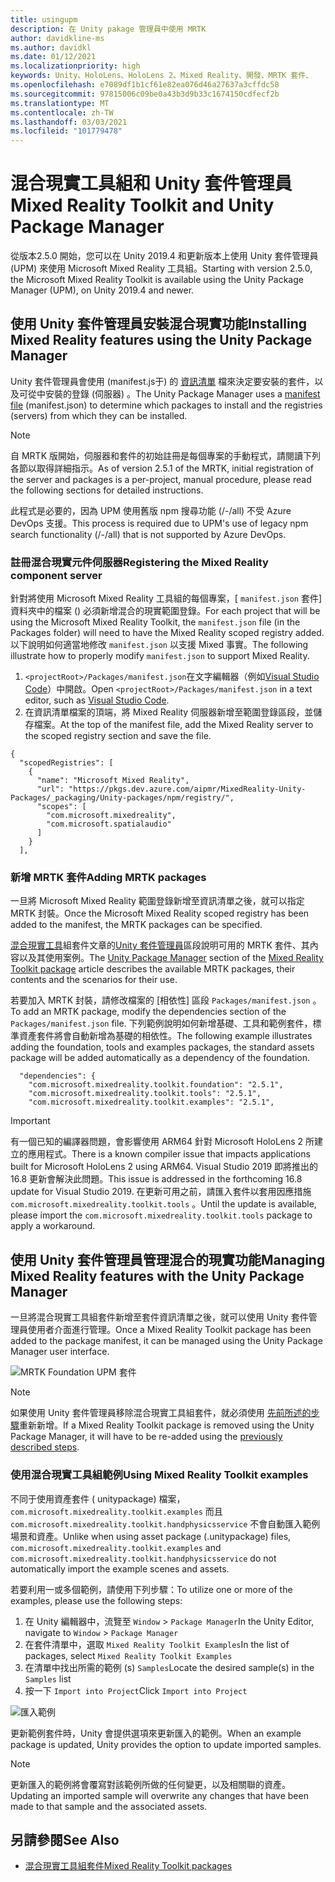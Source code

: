 ```yaml
---
title: usingupm
description: 在 Unity pakage 管理員中使用 MRTK
author: davidkline-ms
ms.author: davidkl
ms.date: 01/12/2021
ms.localizationpriority: high
keywords: Unity、HoloLens、HoloLens 2、Mixed Reality、開發、MRTK 套件、
ms.openlocfilehash: e7089df1b1cf61e82ea076d46a27637a3cffdc58
ms.sourcegitcommit: 97815006c09be0a43b3d9b33c1674150cdfecf2b
ms.translationtype: MT
ms.contentlocale: zh-TW
ms.lasthandoff: 03/03/2021
ms.locfileid: "101779478"
---
```

# <a name="mixed-reality-toolkit-and-unity-package-manager"></a><span data-ttu-id="0cedc-104">混合現實工具組和 Unity 套件管理員</span><span class="sxs-lookup"><span data-stu-id="0cedc-104">Mixed Reality Toolkit and Unity Package Manager</span></span>

<span data-ttu-id="0cedc-105">從版本2.5.0 開始，您可以在 Unity 2019.4 和更新版本上使用 Unity 套件管理員 (UPM) 來使用 Microsoft Mixed Reality 工具組。</span><span class="sxs-lookup"><span data-stu-id="0cedc-105">Starting with version 2.5.0, the Microsoft Mixed Reality Toolkit is available using the Unity Package Manager (UPM), on Unity 2019.4 and newer.</span></span>

## <a name="installing-mixed-reality-features-using-the-unity-package-manager"></a><span data-ttu-id="0cedc-106">使用 Unity 套件管理員安裝混合現實功能</span><span class="sxs-lookup"><span data-stu-id="0cedc-106">Installing Mixed Reality features using the Unity Package Manager</span></span>

<span data-ttu-id="0cedc-107">Unity 套件管理員會使用 (manifest.js于) 的 [資訊清單](https://docs.unity3d.com/Manual/upm-manifestPkg.html) 檔來決定要安裝的套件，以及可從中安裝的登錄 (伺服器) 。</span><span class="sxs-lookup"><span data-stu-id="0cedc-107">The Unity Package Manager uses a [manifest file](https://docs.unity3d.com/Manual/upm-manifestPkg.html) (manifest.json) to determine which packages to install and the registries (servers) from which they can be installed.</span></span>

> [!Note]
> <span data-ttu-id="0cedc-108">自 MRTK 版開始，伺服器和套件的初始註冊是每個專案的手動程式，請閱讀下列各節以取得詳細指示。</span><span class="sxs-lookup"><span data-stu-id="0cedc-108">As of version 2.5.1 of the MRTK, initial registration of the server and packages is a per-project, manual procedure, please read the following sections for detailed instructions.</span></span>
>
> <span data-ttu-id="0cedc-109">此程式是必要的，因為 UPM 使用舊版 npm 搜尋功能 (/-/all) 不受 Azure DevOps 支援。</span><span class="sxs-lookup"><span data-stu-id="0cedc-109">This process is required due to UPM's use of legacy npm search functionality (/-/all) that is not supported by Azure DevOps.</span></span>

### <a name="registering-the-mixed-reality-component-server"></a><span data-ttu-id="0cedc-110">註冊混合現實元件伺服器</span><span class="sxs-lookup"><span data-stu-id="0cedc-110">Registering the Mixed Reality component server</span></span>

<span data-ttu-id="0cedc-111">針對將使用 Microsoft Mixed Reality 工具組的每個專案，[ `manifest.json` 套件] 資料夾中的檔案 () 必須新增混合的現實範圍登錄。</span><span class="sxs-lookup"><span data-stu-id="0cedc-111">For each project that will be using the Microsoft Mixed Reality Toolkit, the `manifest.json` file (in the Packages folder) will need to have the Mixed Reality scoped registry added.</span></span> <span data-ttu-id="0cedc-112">以下說明如何適當地修改 `manifest.json` 以支援 Mixed 事實。</span><span class="sxs-lookup"><span data-stu-id="0cedc-112">The following illustrate how to properly modify `manifest.json` to support Mixed Reality.</span></span>

1. <span data-ttu-id="0cedc-113">`<projectRoot>/Packages/manifest.json`在文字編輯器（例如[Visual Studio Code](https://code.visualstudio.com/)）中開啟。</span><span class="sxs-lookup"><span data-stu-id="0cedc-113">Open `<projectRoot>/Packages/manifest.json` in a text editor, such as [Visual Studio Code](https://code.visualstudio.com/).</span></span>
1. <span data-ttu-id="0cedc-114">在資訊清單檔案的頂端，將 Mixed Reality 伺服器新增至範圍登錄區段，並儲存檔案。</span><span class="sxs-lookup"><span data-stu-id="0cedc-114">At the top of the manifest file, add the Mixed Reality server to the scoped registry section and save the file.</span></span>

```
{
  "scopedRegistries": [
    {
      "name": "Microsoft Mixed Reality",
      "url": "https://pkgs.dev.azure.com/aipmr/MixedReality-Unity-Packages/_packaging/Unity-packages/npm/registry/",
      "scopes": [
        "com.microsoft.mixedreality",
        "com.microsoft.spatialaudio"
      ]
    }
  ],
```

### <a name="adding-mrtk-packages"></a><span data-ttu-id="0cedc-115">新增 MRTK 套件</span><span class="sxs-lookup"><span data-stu-id="0cedc-115">Adding MRTK packages</span></span>

<span data-ttu-id="0cedc-116">一旦將 Microsoft Mixed Reality 範圍登錄新增至資訊清單之後，就可以指定 MRTK 封裝。</span><span class="sxs-lookup"><span data-stu-id="0cedc-116">Once the Microsoft Mixed Reality scoped registry has been added to the manifest, the MRTK packages can be specified.</span></span>

<span data-ttu-id="0cedc-117">[混合現實工具](../packages-releases/MRTK_Packages.md)組套件文章的[Unity 套件管理員](../packages-releases/MRTK_Packages.md#unity-package-manager)區段說明可用的 MRTK 套件、其內容以及其使用案例。</span><span class="sxs-lookup"><span data-stu-id="0cedc-117">The [Unity Package Manager](../packages-releases/MRTK_Packages.md#unity-package-manager) section of the [Mixed Reality Toolkit package](../packages-releases/MRTK_Packages.md) article describes the available MRTK packages, their contents and the scenarios for their use.</span></span>

<span data-ttu-id="0cedc-118">若要加入 MRTK 封裝，請修改檔案的 [相依性] 區段 `Packages/manifest.json` 。</span><span class="sxs-lookup"><span data-stu-id="0cedc-118">To add an MRTK package, modify the dependencies section of the `Packages/manifest.json` file.</span></span> <span data-ttu-id="0cedc-119">下列範例說明如何新增基礎、工具和範例套件，標準資產套件將會自動新增為基礎的相依性。</span><span class="sxs-lookup"><span data-stu-id="0cedc-119">The following example illustrates adding the foundation, tools and examples packages, the standard assets package will be added automatically as a dependency of the foundation.</span></span>

```
  "dependencies": {
    "com.microsoft.mixedreality.toolkit.foundation": "2.5.1",
    "com.microsoft.mixedreality.toolkit.tools": "2.5.1",
    "com.microsoft.mixedreality.toolkit.examples": "2.5.1",
```

> [!IMPORTANT]
> <span data-ttu-id="0cedc-120">有一個已知的編譯器問題，會影響使用 ARM64 針對 Microsoft HoloLens 2 所建立的應用程式。</span><span class="sxs-lookup"><span data-stu-id="0cedc-120">There is a known compiler issue that impacts applications built for Microsoft HoloLens 2 using ARM64.</span></span> <span data-ttu-id="0cedc-121">Visual Studio 2019 即將推出的16.8 更新會解決此問題。</span><span class="sxs-lookup"><span data-stu-id="0cedc-121">This issue is addressed in the forthcoming 16.8 update for Visual Studio 2019.</span></span> <span data-ttu-id="0cedc-122">在更新可用之前，請匯入套件以套用因應措施 `com.microsoft.mixedreality.toolkit.tools` 。</span><span class="sxs-lookup"><span data-stu-id="0cedc-122">Until the update is available, please import the `com.microsoft.mixedreality.toolkit.tools` package to apply a workaround.</span></span>

## <a name="managing-mixed-reality-features-with-the-unity-package-manager"></a><span data-ttu-id="0cedc-123">使用 Unity 套件管理員管理混合的現實功能</span><span class="sxs-lookup"><span data-stu-id="0cedc-123">Managing Mixed Reality features with the Unity Package Manager</span></span>

<span data-ttu-id="0cedc-124">一旦將混合現實工具組套件新增至套件資訊清單之後，就可以使用 Unity 套件管理員使用者介面進行管理。</span><span class="sxs-lookup"><span data-stu-id="0cedc-124">Once a Mixed Reality Toolkit package has been added to the package manifest, it can be managed using the Unity Package Manager user interface.</span></span>

![MRTK Foundation UPM 套件](../features/images/packaging/MRTK_FoundationUPM.png)

> [!Note]
> <span data-ttu-id="0cedc-126">如果使用 Unity 套件管理員移除混合現實工具組套件，就必須使用 [先前所述的步驟](#adding-mrtk-packages)重新新增。</span><span class="sxs-lookup"><span data-stu-id="0cedc-126">If a Mixed Reality Toolkit package is removed using the Unity Package Manager, it will have to be re-added using the [previously described steps](#adding-mrtk-packages).</span></span>

### <a name="using-mixed-reality-toolkit-examples"></a><span data-ttu-id="0cedc-127">使用混合現實工具組範例</span><span class="sxs-lookup"><span data-stu-id="0cedc-127">Using Mixed Reality Toolkit examples</span></span>

<span data-ttu-id="0cedc-128">不同于使用資產套件 ( unitypackage) 檔案， `com.microsoft.mixedreality.toolkit.examples` 而且 `com.microsoft.mixedreality.toolkit.handphysicsservice` 不會自動匯入範例場景和資產。</span><span class="sxs-lookup"><span data-stu-id="0cedc-128">Unlike when using asset package (.unitypackage) files, `com.microsoft.mixedreality.toolkit.examples` and `com.microsoft.mixedreality.toolkit.handphysicsservice` do not automatically import the example scenes and assets.</span></span>

<span data-ttu-id="0cedc-129">若要利用一或多個範例，請使用下列步驟：</span><span class="sxs-lookup"><span data-stu-id="0cedc-129">To utilize one or more of the examples, please use the following steps:</span></span>

1. <span data-ttu-id="0cedc-130">在 Unity 編輯器中，流覽至 `Window` > `Package Manager`</span><span class="sxs-lookup"><span data-stu-id="0cedc-130">In the Unity Editor, navigate to `Window` > `Package Manager`</span></span>
1. <span data-ttu-id="0cedc-131">在套件清單中，選取 `Mixed Reality Toolkit Examples`</span><span class="sxs-lookup"><span data-stu-id="0cedc-131">In the list of packages, select `Mixed Reality Toolkit Examples`</span></span>
1. <span data-ttu-id="0cedc-132">在清單中找出所需的範例 (s) `Samples`</span><span class="sxs-lookup"><span data-stu-id="0cedc-132">Locate the desired sample(s) in the `Samples` list</span></span>
1. <span data-ttu-id="0cedc-133">按一下 `Import into Project`</span><span class="sxs-lookup"><span data-stu-id="0cedc-133">Click `Import into Project`</span></span>

![匯入範例](../features/images/packaging/MRTK_ExamplesUpm.png)

<span data-ttu-id="0cedc-135">更新範例套件時，Unity 會提供選項來更新匯入的範例。</span><span class="sxs-lookup"><span data-stu-id="0cedc-135">When an example package is updated, Unity provides the option to update imported samples.</span></span>

> [!Note]
> <span data-ttu-id="0cedc-136">更新匯入的範例將會覆寫對該範例所做的任何變更，以及相關聯的資產。</span><span class="sxs-lookup"><span data-stu-id="0cedc-136">Updating an imported sample will overwrite any changes that have been made to that sample and the associated assets.</span></span>

## <a name="see-also"></a><span data-ttu-id="0cedc-137">另請參閱</span><span class="sxs-lookup"><span data-stu-id="0cedc-137">See Also</span></span>

- [<span data-ttu-id="0cedc-138">混合現實工具組套件</span><span class="sxs-lookup"><span data-stu-id="0cedc-138">Mixed Reality Toolkit packages</span></span>](../packages-releases/MRTK_Packages.md)
